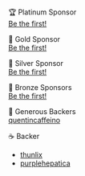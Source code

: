🏆 Platinum Sponsor\
[Be the first!](https://github.com/sponsors/Vanilla-OS)

🥇 Gold Sponsor\
[Be the first!](https://github.com/sponsors/Vanilla-OS)

🥈 Silver Sponsor\
[Be the first!](https://github.com/sponsors/Vanilla-OS)

🥉 Bronze Sponsors\
[Be the first!](https://github.com/sponsors/Vanilla-OS)

🍺 Generous Backers\
[quentincaffeino](https://github.com/quentincaffeino)

☕️ Backer
- [thunlix](https://github.com/thunlix)
- [purplehepatica](https://github.com/purplehepatica)
